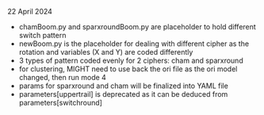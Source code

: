 22 April 2024
- chamBoom.py and sparxroundBoom.py are placeholder to hold different switch pattern
- newBoom.py is the placeholder for dealing with different cipher as the rotation and variables (X and Y) are coded differently
- 3 types of pattern coded evenly for 2 ciphers: cham and sparxround
- for clustering, MIGHT need to use back the ori file as the ori model changed, then run mode 4
- params for sparxround and cham will be finalized into YAML file
- parameters[uppertrail] is deprecated as it can be deduced from parameters[switchround]
